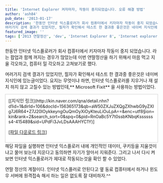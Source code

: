 ```yaml
---
title: 'Internet Explorer 켜자마자, 작동이 중지되었습니다. 오류 해결 방법'
author: 'ash84'
pub_date: '2013-01-17'
description: '한동안 인터넷 익스플로러가 회사 컴퓨터에서 키자마자 작동이 중지 되었습니다. 라는 팝업과 함께 꺼지는 경우가 많았는데 이번 연말정산을 하기 위해서 마음 먹고 지울 각오하고, 컴퓨터 밀 각오하고 고쳐보기로 했다. 
여러가지 검색 결과가 있었지만, 필자가 확인해서 테스트 한 결과중 좋은것은 네이버 지식인에 있는글이었다. 요지는 무엇이냐 하면,'
featured_image: ''
tags: ['2013 연말정산', 'dev', 'Internet Explorer 8', 'Internet explorer 에러', 'Internet explorer 작동이 중지되었습니다.']
---
```



<span style="font-size: 11pt;">한동안 인터넷 익스플로러가 회사 컴퓨터에서 키자마자 작동이 중지 되었습니다. 라는 팝업과 함께 꺼지는 </span><span style="font-size: 11pt;">경우가 많았는데 이번 연말정산을 하기 위해서 마음 먹고 지울 각오하고, 컴퓨터 밀 각오하고 고쳐보기로 했다. </span>

<span style="font-size: 11pt;">여러가지 검색 결과가 있었지만, 필자가 확인해서 테스트 한 결과중 좋은것은 네이버 지식인에 있는글이었다. 요지는 무엇이냐 하면, 인터넷 익스플로러를 지우거나 재 설치 하지 않고 고칠수 있는 방법인데,** Microsoft Fixit** 을 사용하는 방법이었다. </span>

<div class="txc-textbox" style="border: 1px solid rgb(203, 203, 203); background-color: rgb(255, 255, 255); padding: 10px;"><span style="font-size: 11pt;">[</span>[<span style="font-size: 11pt;">지식인 링크</span>](http://kin.naver.com/qna/detail.nhn?d1id=1&dirId=106&docId=156365173&qb=aW50ZXJuZXQgZXhwbG9yZXIg7J6R64+Z7J20IOykkeyngOuQmOyXiOyKteuLiOuLpA==&enc=utf8&section=kin&rank=2&search_sort=0&spq=0&pid=RnOaBc5Y7t0ssbKNbqKsssssss4-415489&sid=UPdFi3JvLDsAAAHYC1Y)<span style="font-size: 11pt;">]</span>

<span style="font-size: 11pt;">[</span>[<span style="font-size: 11pt;">파일 다운로드 링크</span>](http://istqb.tistory.com/attachment/cfile22.uf.173BB3164B90B1B551860C.msi)<span style="font-size: 11pt;">] </span>

</div><span style="font-size: 11pt;">해당 파일을 실행하면 인터넷 익스플로러 내에 개인적인 데이터, 쿠키등을 지울것이냐고 물어 보는데 지운다고 동의하면 자기가 알아서 지워준다. 그리고 나서 다시 켜 보면 인터넷 익스플로러가 제대로 작동되는것을 확인 할 수 있었다. </span>

<span style="font-size: 11pt;">연말 정산의 계절이다. 인터넷 익스플러로 안된다고 옆 동료 컴퓨터에서 하거나 윈도우 서버에 원격접속 해서 하는 일은 없도록 잘 대비하자.^^ </span>



